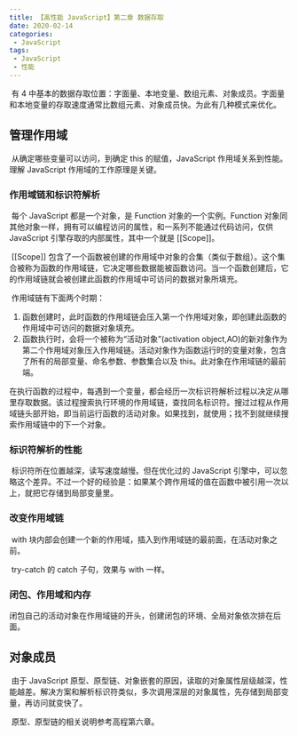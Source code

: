 ```yaml
---
title: 【高性能 JavaScript】第二章 数据存取
date: 2020-02-14
categories:
 - JavaScript
tags:
 - JavaScript
 - 性能
---
```


​		有 4 中基本的数据存取位置：字面量、本地变量、数组元素、对象成员。字面量和本地变量的存取速度通常比数组元素、对象成员快。为此有几种模式来优化。

## 管理作用域

​		从确定哪些变量可以访问，到确定 this 的赋值，JavaScript 作用域关系到性能。理解 JavaScript 作用域的工作原理是关键。

### 作用域链和标识符解析

​		每个 JavaScript 都是一个对象，是 Function 对象的一个实例。Function 对象同其他对象一样，拥有可以编程访问的属性，和一系列不能通过代码访问，仅供 JavaScript 引擎存取的内部属性，其中一个就是 [[Scope]]。

​		[[Scope]] 包含了一个函数被创建的作用域中对象的合集（类似于数组）。这个集合被称为函数的作用域链，它决定哪些数据能被函数访问。当一个函数创建后，它的作用域链就会被创建此函数的作用域中可访问的数据对象所填充。

​		作用域链有下面两个时期：

1. 函数创建时，此时函数的作用域链会压入第一个作用域对象，即创建此函数的作用域中可访问的数据对象填充。
2. 函数执行时，会将一个被称为“活动对象”(activation object,AO)的新对象作为第二个作用域对象压入作用域链。活动对象作为函数运行时的变量对象，包含了所有的局部变量、命名参数、参数集合以及 this。此对象在作用域链的最前端。

​        在执行函数的过程中，每遇到一个变量，都会经历一次标识符解析过程以决定从哪里存取数据。该过程搜索执行环境的作用域链，查找同名标识符。搜过过程从作用域链头部开始，即当前运行函数的活动对象。如果找到，就使用；找不到就继续搜索作用域链中的下一个对象。

### 标识符解析的性能

​		标识符所在位置越深，读写速度越慢。但在优化过的 JavaScript 引擎中，可以忽略这个差异。不过一个好的经验是：如果某个跨作用域的值在函数中被引用一次以上，就把它存储到局部变量里。

### 改变作用域链

​		with 块内部会创建一个新的作用域，插入到作用域链的最前面，在活动对象之前。

​		try-catch 的 catch 子句，效果与 with 一样。

### 闭包、作用域和内存

​		闭包自己的活动对象在作用域链的开头，创建闭包的环境、全局对象依次排在后面。



## 对象成员

​		由于 JavaScript 原型、原型链、对象嵌套的原因，读取的对象属性层级越深，性能越差。解决方案和解析标识符类似，多次调用深层的对象属性，先存储到局部变量，再访问就变快了。

​		原型、原型链的相关说明参考高程第六章。